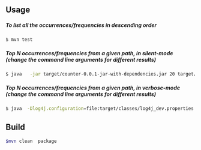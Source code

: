 ## Usage

##### To list all the occurrences/frequencies in descending order 
```bash
$ mvn test
```

##### Top N occurrences/frequencies from a given path, in silent-mode (change the command line arguments for different results)
```bash
$ java   -jar target/counter-0.0.1-jar-with-dependencies.jar 20 target/test-classes/files
```

##### Top N occurrences/frequencies from a given path, in verbose-mode (change the command line arguments for different results)   
```bash
$ java  -Dlog4j.configuration=file:target/classes/log4j_dev.properties -jar target/counter-0.0.1-jar-with-dependencies.jar 20 target/test-classes/files
```

## Build
```bash
$mvn clean  package
```
